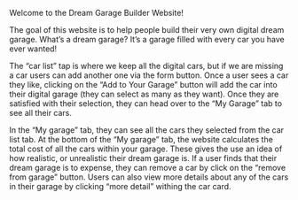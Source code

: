 Welcome to the Dream Garage Builder Website! 

The goal of this website is to help people build their very own digital dream garage. What’s a dream garage? It’s a garage filled with every car you have ever wanted! 

The “car list” tap is where we keep all the digital cars, but if we are missing a car users can add another one via the form button. Once a user sees a car they like, clicking on the “Add to Your Garage” button will add the car into their digital garage (they can select as many as they want). Once they are satisfied with their selection, they can head over to the “My Garage” tab to see all their cars. 

In the “My garage” tab, they can see all the cars they selected from the car list tab. At the bottom of the “My garage” tab, the website calculates the total cost of all the cars within your garage. These gives the use an idea of how realistic, or unrealistic their dream garage is. If a user finds that their dream garage is to expense, they can remove a car by click on the “remove from garage” button. Users can also view more details about any of the cars in their garage by clicking “more detail” withing the car card.